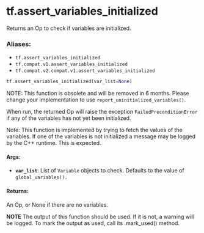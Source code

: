 <div itemscope itemtype="http://developers.google.com/ReferenceObject">
<meta itemprop="name" content="tf.assert_variables_initialized" />
<meta itemprop="path" content="Stable" />
</div>

# tf.assert_variables_initialized

Returns an Op to check if variables are initialized.

### Aliases:

* `tf.assert_variables_initialized`
* `tf.compat.v1.assert_variables_initialized`
* `tf.compat.v2.compat.v1.assert_variables_initialized`

``` python
tf.assert_variables_initialized(var_list=None)
```

<!-- Placeholder for "Used in" -->

NOTE: This function is obsolete and will be removed in 6 months.  Please
change your implementation to use `report_uninitialized_variables()`.

When run, the returned Op will raise the exception `FailedPreconditionError`
if any of the variables has not yet been initialized.

Note: This function is implemented by trying to fetch the values of the
variables. If one of the variables is not initialized a message may be
logged by the C++ runtime. This is expected.

#### Args:


* <b>`var_list`</b>: List of `Variable` objects to check. Defaults to the value of
  `global_variables().`


#### Returns:

An Op, or None if there are no variables.



**NOTE** The output of this function should be used.  If it is not, a warning will be logged.  To mark the output as used, call its .mark_used() method.